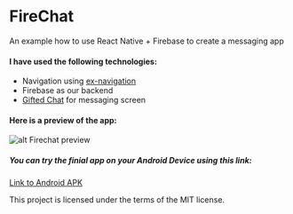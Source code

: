 # FireChat

An example how to use React Native + Firebase to create a messaging app

#### I have used the following technologies:
- Navigation using [ex-navigation](https://github.com/exponentjs/ex-navigation)
- Firebase as our backend
- [Gifted Chat](https://github.com/FaridSafi/react-native-gifted-chat) for messaging screen

#### Here is a preview of the app:

![alt Firechat preview](https://github.com/drmas/FireChat/raw/master/design/preview.gif)

##### You can try the finial app on your Android Device using this link:
[Link to Android APK](https://www.google.com)

This project is licensed under the terms of the MIT license.
